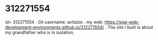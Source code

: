 # 312271554
id= 312271554 .
Git username: avitalze . 
my web:  https://sise-web-development-environments.github.io/312271554/  . 
The site I built is about my grandfather who is in isolation. 
